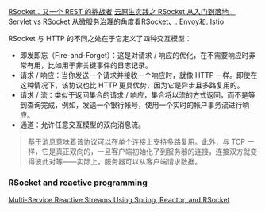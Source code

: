 [RSocket：又一个 REST 的挑战者](https://www.infoq.cn/article/gFia*KwwyjX7vxGd75KM)
[云原生实践之 RSocket 从入门到落地：Servlet vs RSocket](https://yq.aliyun.com/articles/688872)
[从微服务治理的角度看RSocket、. Envoy和. Istio](https://yq.aliyun.com/articles/683037?utm_content=g_1000036789)

RSocket 与 HTTP 的不同之处在于它定义了四种交互模型：

* 即发即忘（Fire-and-Forget）：这是对请求 / 响应的优化，在不需要响应时非常有用，比如用于非关键事件的日志记录。
* 请求 / 响应：当你发送一个请求并接收一个响应时，就像 HTTP 一样。即使在这种情况下，该协议也比 HTTP 更具优势，因为它是异步且多路复用的。
* 请求 / 流：类似于返回集合的请求 / 响应，集合将以流的方式返回，而不是等到查询完成，例如，发送一个银行帐号，使用一个实时的帐户事务流进行响应。
* 通道：允许任意交互模型的双向消息流。

> 基于消息意味着该协议可以在单个连接上支持多路复用。此外，与 TCP 一样，它是真正双向的，一旦客户端初始化了到服务器的连接，连接双方就变得彼此对等——实际上，服务器可以从客户端请求数据。

### RSocket and reactive programming
[Multi-Service Reactive Streams Using Spring, Reactor, and RSocket](https://springoneplatform.io/2018/sessions/multi-service-reactive-streams-using-spring-reactor-and-rsocket)